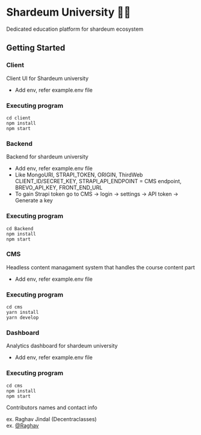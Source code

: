 <!-- nasim change check2 -->
# Shardeum University 🧑‍🎓
<!-- eb change check -->
Dedicated education platform for shardeum ecosystem

## Getting Started

### Client

Client UI for Shardeum university

- Add env, refer example.env file

### Executing program

```
cd client
npm install
npm start
```

### Backend

Backend for shardeum university

- Add env, refer example.env file
- Like MongoURI, STRAPI_TOKEN, ORIGIN, ThirdWeb CLIENT_ID/SECRET_KEY, STRAPI_API_ENDPOINT = CMS endpoint, BREVO_API_KEY, FRONT_END_URL
- To gain Strapi token go to CMS -> login -> settings -> API token -> Generate a key

### Executing program

```
cd Backend
npm install
npm start
```

### CMS

Headless content managament system that handles the course content part

- Add env, refer example.env file

### Executing program

```
cd cms
yarn install
yarn develop
```

### Dashboard

Analytics dashboard for shardeum university

- Add env, refer example.env file

### Executing program

```
cd cms
npm install
npm start
```

Contributors names and contact info

ex. Raghav Jindal (Decentraclasses)  
ex. [@Raghav](https://twitter/R__J02)
